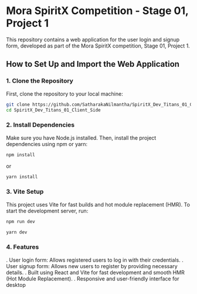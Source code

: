 # Mora SpiritX Competition - Stage 01, Project 1

This repository contains a web application for the user login and signup form, developed as part of the Mora SpiritX competition, Stage 01, Project 1.

## How to Set Up and Import the Web Application

### 1. Clone the Repository
First, clone the repository to your local machine:

```bash
git clone https://github.com/SatharakaNilmantha/SpiritX_Dev_Titans_01_Client_Side.git
cd SpiritX_Dev_Titans_01_Client_Side
 ```

### 2. Install Dependencies
Make sure you have Node.js installed. Then, install the project dependencies using npm or yarn:

```bash
npm install
```
 or
 
```bash
yarn install
```

### 3. Vite Setup
This project uses Vite for fast builds and hot module replacement (HMR). To start the development server, run:


```bash
npm run dev
```

```bash
yarn dev
```

### 4. Features
. User login form: Allows registered users to log in with their credentials.
. User signup form: Allows new users to register by providing necessary details.
. Built using React and Vite for fast development and smooth HMR (Hot Module Replacement).
. Responsive and user-friendly interface for  desktop 
